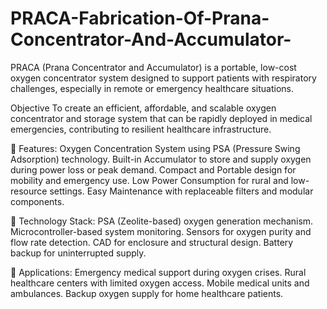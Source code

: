 # PRACA-Fabrication-Of-Prana-Concentrator-And-Accumulator-
PRACA (Prana Concentrator and Accumulator) is a portable, low-cost oxygen concentrator system designed to support patients with respiratory challenges, especially in remote or emergency healthcare situations.

Objective
To create an efficient, affordable, and scalable oxygen concentrator and storage system that can be rapidly deployed in medical emergencies, contributing to resilient healthcare infrastructure.

🔧 Features:
Oxygen Concentration System using PSA (Pressure Swing Adsorption) technology.
Built-in Accumulator to store and supply oxygen during power loss or peak demand.
Compact and Portable design for mobility and emergency use.
Low Power Consumption for rural and low-resource settings.
Easy Maintenance with replaceable filters and modular components.

🧠 Technology Stack:
PSA (Zeolite-based) oxygen generation mechanism.
Microcontroller-based system monitoring.
Sensors for oxygen purity and flow rate detection.
CAD for enclosure and structural design.
Battery backup for uninterrupted supply.

📌 Applications:
Emergency medical support during oxygen crises.
Rural healthcare centers with limited oxygen access.
Mobile medical units and ambulances.
Backup oxygen supply for home healthcare patients.

